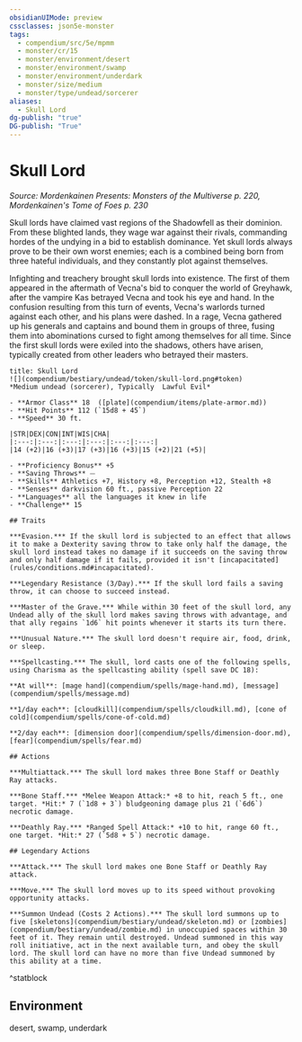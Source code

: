 ```yaml
---
obsidianUIMode: preview
cssclasses: json5e-monster
tags:
  - compendium/src/5e/mpmm
  - monster/cr/15
  - monster/environment/desert
  - monster/environment/swamp
  - monster/environment/underdark
  - monster/size/medium
  - monster/type/undead/sorcerer
aliases:
  - Skull Lord
dg-publish: "true"
DG-publish: "True"
---
```

# Skull Lord
*Source: Mordenkainen Presents: Monsters of the Multiverse p. 220, Mordenkainen's Tome of Foes p. 230*  

Skull lords have claimed vast regions of the Shadowfell as their dominion. From these blighted lands, they wage war against their rivals, commanding hordes of the undying in a bid to establish dominance. Yet skull lords always prove to be their own worst enemies; each is a combined being born from three hateful individuals, and they constantly plot against themselves.

Infighting and treachery brought skull lords into existence. The first of them appeared in the aftermath of Vecna's bid to conquer the world of Greyhawk, after the vampire Kas betrayed Vecna and took his eye and hand. In the confusion resulting from this turn of events, Vecna's warlords turned against each other, and his plans were dashed. In a rage, Vecna gathered up his generals and captains and bound them in groups of three, fusing them into abominations cursed to fight among themselves for all time. Since the first skull lords were exiled into the shadows, others have arisen, typically created from other leaders who betrayed their masters.

```ad-statblock
title: Skull Lord
![](compendium/bestiary/undead/token/skull-lord.png#token)
*Medium undead (sorcerer), Typically  Lawful Evil*

- **Armor Class** 18  ([plate](compendium/items/plate-armor.md))
- **Hit Points** 112 (`15d8 + 45`)
- **Speed** 30 ft.

|STR|DEX|CON|INT|WIS|CHA|
|:---:|:---:|:---:|:---:|:---:|:---:|
|14 (+2)|16 (+3)|17 (+3)|16 (+3)|15 (+2)|21 (+5)|

- **Proficiency Bonus** +5
- **Saving Throws** ⏤
- **Skills** Athletics +7, History +8, Perception +12, Stealth +8
- **Senses** darkvision 60 ft., passive Perception 22
- **Languages** all the languages it knew in life
- **Challenge** 15

## Traits

***Evasion.*** If the skull lord is subjected to an effect that allows it to make a Dexterity saving throw to take only half the damage, the skull lord instead takes no damage if it succeeds on the saving throw and only half damage if it fails, provided it isn't [incapacitated](rules/conditions.md#incapacitated).

***Legendary Resistance (3/Day).*** If the skull lord fails a saving throw, it can choose to succeed instead.

***Master of the Grave.*** While within 30 feet of the skull lord, any Undead ally of the skull lord makes saving throws with advantage, and that ally regains `1d6` hit points whenever it starts its turn there.

***Unusual Nature.*** The skull lord doesn't require air, food, drink, or sleep.

***Spellcasting.*** The skull, lord casts one of the following spells, using Charisma as the spellcasting ability (spell save DC 18):

**At will**: [mage hand](compendium/spells/mage-hand.md), [message](compendium/spells/message.md)

**1/day each**: [cloudkill](compendium/spells/cloudkill.md), [cone of cold](compendium/spells/cone-of-cold.md)

**2/day each**: [dimension door](compendium/spells/dimension-door.md), [fear](compendium/spells/fear.md)

## Actions

***Multiattack.*** The skull lord makes three Bone Staff or Deathly Ray attacks.

***Bone Staff.*** *Melee Weapon Attack:* +8 to hit, reach 5 ft., one target. *Hit:* 7 (`1d8 + 3`) bludgeoning damage plus 21 (`6d6`) necrotic damage.

***Deathly Ray.*** *Ranged Spell Attack:* +10 to hit, range 60 ft., one target. *Hit:* 27 (`5d8 + 5`) necrotic damage.

## Legendary Actions

***Attack.*** The skull lord makes one Bone Staff or Deathly Ray attack.

***Move.*** The skull lord moves up to its speed without provoking opportunity attacks.

***Summon Undead (Costs 2 Actions).*** The skull lord summons up to five [skeletons](compendium/bestiary/undead/skeleton.md) or [zombies](compendium/bestiary/undead/zombie.md) in unoccupied spaces within 30 feet of it. They remain until destroyed. Undead summoned in this way roll initiative, act in the next available turn, and obey the skull lord. The skull lord can have no more than five Undead summoned by this ability at a time.
```
^statblock

## Environment

desert, swamp, underdark